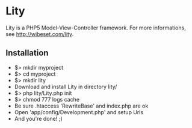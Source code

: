 # Lity

Lity is a PHP5 Model-View-Controller framework. For more informations, see <a href="http://wibeset.com/lity">http://wibeset.com/lity</a>.

## Installation

* $> mkdir myproject
* $> cd myproject
* $> mkdir lity
* Download and install Lity in directory lity/
* $> php lity/Lity.php init
* $> chmod 777 logs cache
* Be sure .htaccess 'RewriteBase' and index.php are ok
* Open 'app/config/Development.php' and setup Urls
* And you're done! ;)
